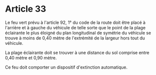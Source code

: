 # Article 33

Le feu vert prévu à l'article 92, 1° du code de la route doit être placé à l'arrière et à gauche du véhicule de telle sorte que le point de la plage éclairante le plus éloigné du plan longitudinal de symétrie du véhicule se trouve à moins de 0,40 mètre de l'extrémité de la largeur hors tout du véhicule.

La plage éclairante doit se trouver à une distance du sol comprise entre 0,40 mètre et 0,90 mètre.

Ce feu doit comporter un dispositif d'extinction automatique.
